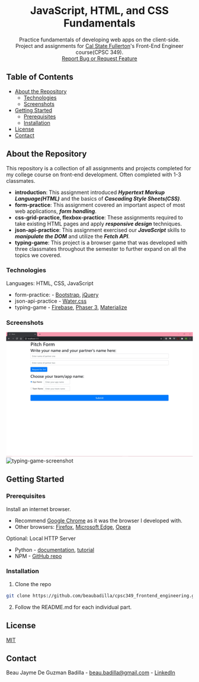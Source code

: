 <br />
<p align="center">
  <h1 align="center">JavaScript, HTML, and CSS Fundamentals</h1>
  <p align="center">
    Practice fundamentals of developing web apps on the client-side.<br/>
    Project and assignments for <a href="http://www.fullerton.edu/">Cal State Fullerton</a>'s Front-End Engineer course(CPSC 349).
    <br />
    <a href="https://github.com/beaubadilla/cpsc349_frontend_engineering/issues">Report Bug or Request Feature</a>
  </p>
</p>

## Table of Contents

* [About the Repository](#about-the-repository)
  * [Technologies](#technologies)
  * [Screenshots](#screenshots)
* [Getting Started](#getting-started)
  * [Prerequisites](#prerequisites)
  * [Installation](#installation)
* [License](#license)
* [Contact](#contact)

## About the Repository
This repository is a collection of all assignments and projects completed for my college course on front-end development. Often completed with 1-3 classmates.

* **introduction**: This assignment introduced ***Hypertext Markup Language(HTML)*** and the basics of ***Cascading Style Sheets(CSS)***.
* **form-practice**: This assignment covered an important aspect of most web applications, ***form handling***.
* **css-grid-practice, flexbox-practice**: These assignments required to take existing HTML pages and apply ***responsive design*** techniques. 
* **json-api-practice**: This assignment exercised our ***JavaScript*** skills to ***manipulate the DOM*** and utilize the ***Fetch API***.
* **typing-game**: This project is a browser game that was developed with three classmates throughout the semester to further expand on all the topics we covered.

### Technologies
Languages: HTML, CSS, JavaScript
* form-practice: - [Bootstrap](https://getbootstrap.com/), [jQuery](https://jquery.com/)
* json-api-practice - [Water.css](https://watercss.kognise.dev/)
* typing-game - [Firebase](https://firebase.google.com/), [Phaser 3](https://phaser.io/phaser3), [Materialize](https://materializecss.com/)

### Screenshots
![form-practice-screenshot][form-practice-screenshot]
![typing-game-screenshot][typing-game-screenshot]

## Getting Started

### Prerequisites

Install an internet browser. 
* Recommend [Google Chrome](https://www.google.com/chrome/) as it was the browser I developed with. 
* Other browsers: [Firefox](https://www.mozilla.org/en-US/firefox/browsers/), [Microsoft Edge](https://www.microsoft.com/en-us/edge), [Opera](https://www.opera.com/)

Optional: Local HTTP Server
* Python - [documentation](https://docs.python.org/3/library/http.server.html), [tutorial](https://developer.mozilla.org/en-US/docs/Learn/Common_questions/set_up_a_local_testing_server)
* NPM - [GitHub repo](https://github.com/http-party/http-server)

### Installation

1. Clone the repo
```sh
git clone https://github.com/beaubadilla/cpsc349_frontend_engineering.git
```
2. Follow the README.md for each individual part.

## License
[MIT](https://choosealicense.com/licenses/mit/)

## Contact

Beau Jayme De Guzman Badilla - beau.badilla@gmail.com - [LinkedIn](https://www.linkedin.com/in/beau-jayme-badilla/)

[form-practice-screenshot]: /readme-form-practice-screenshot.jpg
[typing-game-screenshot]: /readme-typing-game-screenshot.jpg
